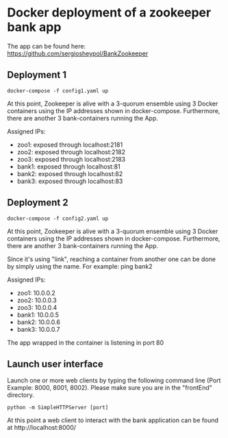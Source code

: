 # Docker deployment of a zookeeper bank app
The app can be found here: https://github.com/sergiosheypol/BankZookeeper


## Deployment 1
``docker-compose -f config1.yaml up``

At this point, Zookeeper is alive with a 3-quorum ensemble using 3 Docker containers using the IP addresses shown in docker-compose.
Furthermore, there are another 3 bank-containers running the App.

Assigned IPs:
- zoo1: exposed through localhost:2181
- zoo2: exposed through localhost:2182
- zoo3: exposed through localhost:2183
- bank1: exposed through localhost:81
- bank2: exposed through localhost:82
- bank3: exposed through localhost:83


## Deployment 2
``docker-compose -f config2.yaml up``

At this point, Zookeeper is alive with a 3-quorum ensemble using 3 Docker containers using the IP addresses shown in docker-compose.
Furthermore, there are another 3 bank-containers running the App.

Since it's using "link", reaching a container from another one can be done by simply using the name. For example: ping bank2

Assigned IPs:
- zoo1: 10.0.0.2
- zoo2: 10.0.0.3
- zoo3: 10.0.0.4
- bank1: 10.0.0.5
- bank2: 10.0.0.6
- bank3: 10.0.0.7

The app wrapped in the container is listening in port 80


## Launch user interface

Launch one or more web clients by typing the following command line (Port Example: 8000, 8001, 8002). Please make sure you are in the "frontEnd" directory.

``python -m SimpleHTTPServer [port]``

At this point a web client to interact with the bank application can be found at http://localhost:8000/



